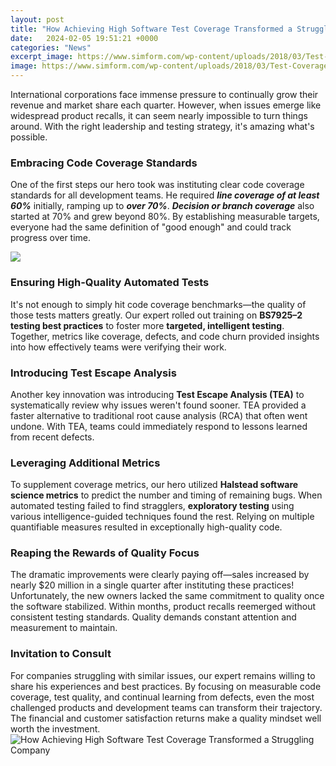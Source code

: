 ```yaml
---
layout: post
title: "How Achieving High Software Test Coverage Transformed a Struggling Company"
date:   2024-02-05 19:51:21 +0000
categories: "News"
excerpt_image: https://www.simform.com/wp-content/uploads/2018/03/Test-Coverage-cover-image.png
image: https://www.simform.com/wp-content/uploads/2018/03/Test-Coverage-cover-image.png
---
```


International corporations face immense pressure to continually grow their revenue and market share each quarter. However, when issues emerge like widespread product recalls, it can seem nearly impossible to turn things around. With the right leadership and testing strategy, it's amazing what's possible.
### Embracing Code Coverage Standards 
One of the first steps our hero took was instituting clear code coverage standards for all development teams. He required ***line coverage of at least 60%*** initially, ramping up to ***over 70%***. ***Decision or branch coverage*** also started at 70% and grew beyond 80%. By establishing measurable targets, everyone had the same definition of "good enough" and could track progress over time.

![](https://www.testorigen.com/wp-content/uploads/2018/04/Tips-for-Maximizing-Test-Coverage-in-Software-Testing.jpg)
### Ensuring High-Quality Automated Tests
It's not enough to simply hit code coverage benchmarks—the quality of those tests matters greatly. Our expert rolled out training on **BS7925–2 testing best practices** to foster more **targeted, intelligent testing**. Together, metrics like coverage, defects, and code churn provided insights into how effectively teams were verifying their work. 
### Introducing Test Escape Analysis  
Another key innovation was introducing **Test Escape Analysis (TEA)** to systematically review why issues weren't found sooner. TEA provided a faster alternative to traditional root cause analysis (RCA) that often went undone. With TEA, teams could immediately respond to lessons learned from recent defects.
### Leveraging Additional Metrics
To supplement coverage metrics, our hero utilized **Halstead software science metrics** to predict the number and timing of remaining bugs. When automated testing failed to find stragglers, **exploratory testing** using various intelligence-guided techniques found the rest. Relying on multiple quantifiable measures resulted in exceptionally high-quality code.
### Reaping the Rewards of Quality Focus 
The dramatic improvements were clearly paying off—sales increased by nearly $20 million in a single quarter after instituting these practices! Unfortunately, the new owners lacked the same commitment to quality once the software stabilized. Within months, product recalls reemerged without consistent testing standards. Quality demands constant attention and measurement to maintain.
### Invitation to Consult 
For companies struggling with similar issues, our expert remains willing to share his experiences and best practices. By focusing on measurable code coverage, test quality, and continual learning from defects, even the most challenged products and development teams can transform their trajectory. The financial and customer satisfaction returns make a quality mindset well worth the investment.
 ![How Achieving High Software Test Coverage Transformed a Struggling Company](https://www.simform.com/wp-content/uploads/2018/03/Test-Coverage-cover-image.png)